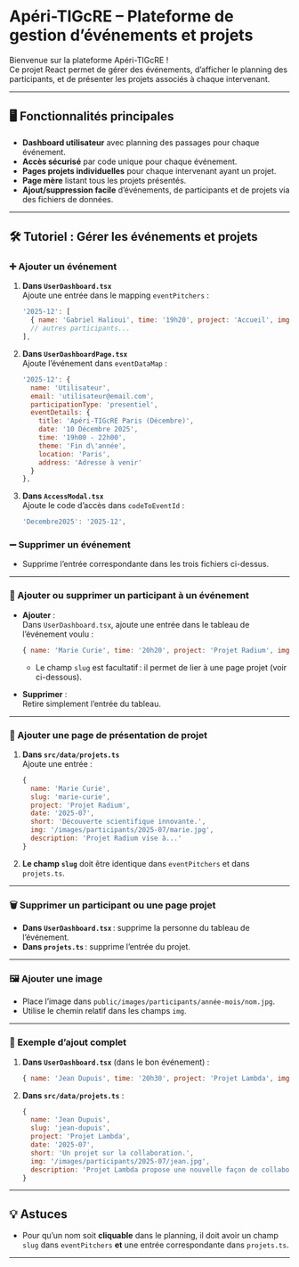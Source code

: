 # Apéri-TIGcRE – Plateforme de gestion d’événements et projets

Bienvenue sur la plateforme Apéri-TIGcRE !  
Ce projet React permet de gérer des événements, d’afficher le planning des participants, et de présenter les projets associés à chaque intervenant.

---

## 🖥️ Fonctionnalités principales

- **Dashboard utilisateur** avec planning des passages pour chaque événement.
- **Accès sécurisé** par code unique pour chaque événement.
- **Pages projets individuelles** pour chaque intervenant ayant un projet.
- **Page mère** listant tous les projets présentés.
- **Ajout/suppression facile** d’événements, de participants et de projets via des fichiers de données.

---





## 🛠️ Tutoriel : Gérer les événements et projets

### ➕ Ajouter un événement

1. **Dans `UserDashboard.tsx`**  
   Ajoute une entrée dans le mapping `eventPitchers` :
   ```js
   '2025-12': [
     { name: 'Gabriel Halioui', time: '19h20', project: 'Accueil', img: '/images/participants/2025-12/arbre.jpg' },
     // autres participants...
   ],
   ```
2. **Dans `UserDashboardPage.tsx`**  
   Ajoute l’événement dans `eventDataMap` :
   ```js
   '2025-12': {
     name: 'Utilisateur',
     email: 'utilisateur@email.com',
     participationType: 'presentiel',
     eventDetails: {
       title: 'Apéri-TIGcRE Paris (Décembre)',
       date: '10 Décembre 2025',
       time: '19h00 - 22h00',
       theme: 'Fin d\'année',
       location: 'Paris',
       address: 'Adresse à venir'
     }
   },
   ```
3. **Dans `AccessModal.tsx`**  
   Ajoute le code d’accès dans `codeToEventId` :
   ```js
   'Decembre2025': '2025-12',
   ```

### ➖ Supprimer un événement

- Supprime l’entrée correspondante dans les trois fichiers ci-dessus.

---

### 👤 Ajouter ou supprimer un participant à un événement

- **Ajouter** :  
  Dans `UserDashboard.tsx`, ajoute une entrée dans le tableau de l’événement voulu :
  ```js
  { name: 'Marie Curie', time: '20h20', project: 'Projet Radium', img: '/images/participants/2025-07/marie.jpg', slug: 'marie-curie' }
  ```
  - Le champ `slug` est facultatif : il permet de lier à une page projet (voir ci-dessous).

- **Supprimer** :  
  Retire simplement l’entrée du tableau.

---

### 📄 Ajouter une page de présentation de projet

1. **Dans `src/data/projets.ts`**  
   Ajoute une entrée :
   ```js
   {
     name: 'Marie Curie',
     slug: 'marie-curie',
     project: 'Projet Radium',
     date: '2025-07',
     short: 'Découverte scientifique innovante.',
     img: '/images/participants/2025-07/marie.jpg',
     description: 'Projet Radium vise à...'
   }
   ```
2. **Le champ `slug`** doit être identique dans `eventPitchers` et dans `projets.ts`.

---

### 🗑️ Supprimer un participant ou une page projet

- **Dans `UserDashboard.tsx`** : supprime la personne du tableau de l’événement.
- **Dans `projets.ts`** : supprime l’entrée du projet.

---

### 🖼️ Ajouter une image

- Place l’image dans `public/images/participants/année-mois/nom.jpg`.
- Utilise le chemin relatif dans les champs `img`.

---

### 📝 Exemple d’ajout complet

1. **Dans `UserDashboard.tsx`** (dans le bon événement) :
   ```js
   { name: 'Jean Dupuis', time: '20h30', project: 'Projet Lambda', img: '/images/participants/2025-07/jean.jpg', slug: 'jean-dupuis' }
   ```
2. **Dans `src/data/projets.ts`** :
   ```js
   {
     name: 'Jean Dupuis',
     slug: 'jean-dupuis',
     project: 'Projet Lambda',
     date: '2025-07',
     short: 'Un projet sur la collaboration.',
     img: '/images/participants/2025-07/jean.jpg',
     description: 'Projet Lambda propose une nouvelle façon de collaborer en équipe...'
   }
   ```

---

## 💡 Astuces

- Pour qu’un nom soit **cliquable** dans le planning, il doit avoir un champ `slug` dans `eventPitchers` **et** une entrée correspondante dans `projets.ts`.

---

